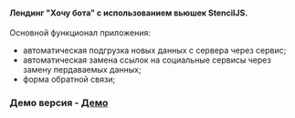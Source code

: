 #### Лендинг "Хочу бота" с использованием вьюшек StencilJS.

Основной функционал приложения:
- автоматическая подгрузка новых данных с сервера через сервис;
- автоматическая замена ссылок на социальные сервисы через замену пердаваемых данных;
- форма обратной связи;

### Демо версия - [Демо](https://wokh-dada.github.io/botDevelAppInAngular/)
